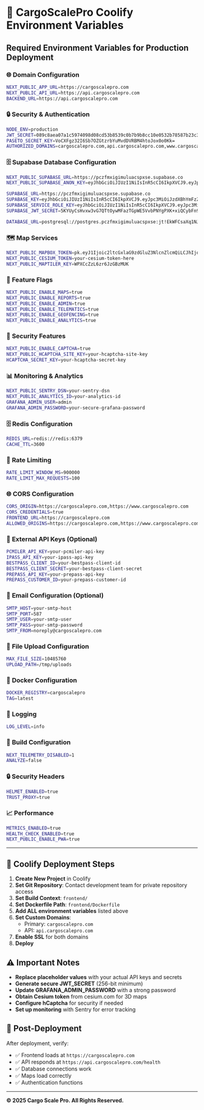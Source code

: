 # 🚀 CargoScalePro Coolify Environment Variables

## Required Environment Variables for Production Deployment

### 🌐 **Domain Configuration**

```bash
NEXT_PUBLIC_APP_URL=https://cargoscalepro.com
NEXT_PUBLIC_API_URL=https://api.cargoscalepro.com
BACKEND_URL=https://api.cargoscalepro.com
```

### 🔒 **Security & Authentication**

```bash
NODE_ENV=production
JWT_SECRET=089c8aea07a1c5974098d08cd53b8539c0b7b9b8cc10e0532b78587b23c3fbe2c645231162e9b194677a1c117e651f85e5563129d9f4a45ef64bc3f09916f9109
PASETO_SECRET_KEY=VoCXFgz32I6Sb7OZGtzrbYuMvdDVRBM4htoJox0o0Kk=
AUTHORIZED_DOMAINS=cargoscalepro.com,api.cargoscalepro.com,www.cargoscalepro.com
```

### 🗄️ **Supabase Database Configuration**

```bash
NEXT_PUBLIC_SUPABASE_URL=https://pczfmxigimuluacspxse.supabase.co
NEXT_PUBLIC_SUPABASE_ANON_KEY=eyJhbGciOiJIUzI1NiIsInR5cCI6IkpXVCJ9.eyJpc3MiOiJzdXBhYmFzZSIsInJlZiI6InBjemZteGlnaW11bHVhY3NweHNlIiwicm9sZSI6ImFub24iLCJpYXQiOjE3NDY2NjczNjUsImV4cCI6MjA2MjI0MzM2NX0.SyWZsCDWc5u5oXIR4IHBTcT63Le0HyjCZQJK0E6FO7w

SUPABASE_URL=https://pczfmxigimuluacspxse.supabase.co
SUPABASE_KEY=eyJhbGciOiJIUzI1NiIsInR5cCI6IkpXVCJ9.eyJpc3MiOiJzdXBhYmFzZSIsInJlZiI6InBjemZteGlnaW11bHVhY3NweHNlIiwicm9sZSI6ImFub24iLCJpYXQiOjE3NDY2NjczNjUsImV4cCI6MjA2MjI0MzM2NX0.SyWZsCDWc5u5oXIR4IHBTcT63Le0HyjCZQJK0E6FO7w
SUPABASE_SERVICE_ROLE_KEY=eyJhbGciOiJIUzI1NiIsInR5cCI6IkpXVCJ9.eyJpc3MiOiJzdXBhYmFzZSIsInJlZiI6InBjemZteGlnaW11bHVhY3NweHNlIiwicm9sZSI6InNlcnZpY2Vfcm9sZSIsImlhdCI6MTc0NjY2NzM2NSwiZXhwIjoyMDYyMjQzMzY1fQ.3UZzJl0LLGyMW9QqGQLx6Dkyzn_29l8rxTbRahUoTWE
SUPABASE_JWT_SECRET=5KYUyCsHvxw3vG7QTtOywMFazTGpWE5VvbPNYgPXK+xiQCybFn9ts4ZLMU2QiGKAVfWuU2SR+N4fJuiJxwQx9Q==

DATABASE_URL=postgresql://postgres.pczfmxigimuluacspxse:jt!EkWFCsaXq1NJCVZMv@aws-0-us-east-2.pooler.supabase.com:6543/postgres
```

### 🗺️ **Map Services**

```bash
NEXT_PUBLIC_MAPBOX_TOKEN=pk.eyJ1Ijoic2ltcGxlaG9zdGluZ3NlcnZlcmQiLCJhIjoiY21haTl1dXhpMGJ2bzJ1cTVlY2p4ajhzZCJ9.AUS7RZCMk1vnR4yQR5RAEQ
NEXT_PUBLIC_CESIUM_TOKEN=your-cesium-token-here
NEXT_PUBLIC_MAPTILER_KEY=WPXCcZzL6zr6JzGBzMUK
```

### 🚩 **Feature Flags**

```bash
NEXT_PUBLIC_ENABLE_MAPS=true
NEXT_PUBLIC_ENABLE_REPORTS=true
NEXT_PUBLIC_ENABLE_ADMIN=true
NEXT_PUBLIC_ENABLE_TELEMATICS=true
NEXT_PUBLIC_ENABLE_GEOFENCING=true
NEXT_PUBLIC_ENABLE_ANALYTICS=true
```

### 🔐 **Security Features**

```bash
NEXT_PUBLIC_ENABLE_CAPTCHA=true
NEXT_PUBLIC_HCAPTCHA_SITE_KEY=your-hcaptcha-site-key
HCAPTCHA_SECRET_KEY=your-hcaptcha-secret-key
```

### 📊 **Monitoring & Analytics**

```bash
NEXT_PUBLIC_SENTRY_DSN=your-sentry-dsn
NEXT_PUBLIC_ANALYTICS_ID=your-analytics-id
GRAFANA_ADMIN_USER=admin
GRAFANA_ADMIN_PASSWORD=your-secure-grafana-password
```

### 🗄️ **Redis Configuration**

```bash
REDIS_URL=redis://redis:6379
CACHE_TTL=3600
```

### 🚦 **Rate Limiting**

```bash
RATE_LIMIT_WINDOW_MS=900000
RATE_LIMIT_MAX_REQUESTS=100
```

### 🌐 **CORS Configuration**

```bash
CORS_ORIGIN=https://cargoscalepro.com,https://www.cargoscalepro.com
CORS_CREDENTIALS=true
FRONTEND_URL=https://cargoscalepro.com
ALLOWED_ORIGINS=https://cargoscalepro.com,https://www.cargoscalepro.com
```

### 🚛 **External API Keys (Optional)**

```bash
PCMILER_API_KEY=your-pcmiler-api-key
IPASS_API_KEY=your-ipass-api-key
BESTPASS_CLIENT_ID=your-bestpass-client-id
BESTPASS_CLIENT_SECRET=your-bestpass-client-secret
PREPASS_API_KEY=your-prepass-api-key
PREPASS_CUSTOMER_ID=your-prepass-customer-id
```

### 📧 **Email Configuration (Optional)**

```bash
SMTP_HOST=your-smtp-host
SMTP_PORT=587
SMTP_USER=your-smtp-user
SMTP_PASS=your-smtp-password
SMTP_FROM=noreply@cargoscalepro.com
```

### 📁 **File Upload Configuration**

```bash
MAX_FILE_SIZE=10485760
UPLOAD_PATH=/tmp/uploads
```

### 🐳 **Docker Configuration**

```bash
DOCKER_REGISTRY=cargoscalepro
TAG=latest
```

### 📝 **Logging**

```bash
LOG_LEVEL=info
```

### 🔧 **Build Configuration**

```bash
NEXT_TELEMETRY_DISABLED=1
ANALYZE=false
```

### 🔒 **Security Headers**

```bash
HELMET_ENABLED=true
TRUST_PROXY=true
```

### 📈 **Performance**

```bash
METRICS_ENABLED=true
HEALTH_CHECK_ENABLED=true
NEXT_PUBLIC_ENABLE_PWA=true
```

---

## 🚀 **Coolify Deployment Steps**

1. **Create New Project** in Coolify
2. **Set Git Repository**: Contact development team for private repository access
3. **Set Build Context**: `frontend/`
4. **Set Dockerfile Path**: `frontend/Dockerfile`
5. **Add ALL environment variables** listed above
6. **Set Custom Domains**:
   - Primary: `cargoscalepro.com`
   - API: `api.cargoscalepro.com`
7. **Enable SSL** for both domains
8. **Deploy**

## ⚠️ **Important Notes**

- **Replace placeholder values** with your actual API keys and secrets
- **Generate secure JWT_SECRET** (256-bit minimum)
- **Update GRAFANA_ADMIN_PASSWORD** with a strong password
- **Obtain Cesium token** from cesium.com for 3D maps
- **Configure hCaptcha** for security if needed
- **Set up monitoring** with Sentry for error tracking

## 🔗 **Post-Deployment**

After deployment, verify:

- ✅ Frontend loads at `https://cargoscalepro.com`
- ✅ API responds at `https://api.cargoscalepro.com/health`
- ✅ Database connections work
- ✅ Maps load correctly
- ✅ Authentication functions

---

**© 2025 Cargo Scale Pro. All Rights Reserved.**
